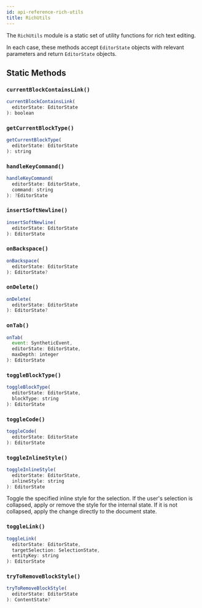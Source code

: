 ```yaml
---
id: api-reference-rich-utils
title: RichUtils
---
```


The `RichUtils` module is a static set of utility functions for rich text
editing.

In each case, these methods accept `EditorState` objects with relevant
parameters and return `EditorState` objects.

## Static Methods

### `currentBlockContainsLink()`

```js
currentBlockContainsLink(
  editorState: EditorState
): boolean
```

### `getCurrentBlockType()`

```js
getCurrentBlockType(
  editorState: EditorState
): string
```

### `handleKeyCommand()`

```js
handleKeyCommand(
  editorState: EditorState,
  command: string
): ?EditorState
```

### `insertSoftNewline()`

```js
insertSoftNewline(
  editorState: EditorState
): EditorState
```

### `onBackspace()`

```js
onBackspace(
  editorState: EditorState
): EditorState?
```

### `onDelete()`

```js
onDelete(
  editorState: EditorState
): EditorState?
```

### `onTab()`

```js
onTab(
  event: SyntheticEvent,
  editorState: EditorState,
  maxDepth: integer
): EditorState
```

### `toggleBlockType()`

```js
toggleBlockType(
  editorState: EditorState,
  blockType: string
): EditorState
```

### `toggleCode()`

```js
toggleCode(
  editorState: EditorState
): EditorState
```

### `toggleInlineStyle()`

```js
toggleInlineStyle(
  editorState: EditorState,
  inlineStyle: string
): EditorState
```

Toggle the specified inline style for the selection. If the
user's selection is collapsed, apply or remove the style for the
internal state. If it is not collapsed, apply the change directly
to the document state.

### `toggleLink()`

```js
toggleLink(
  editorState: EditorState,
  targetSelection: SelectionState,
  entityKey: string
): EditorState
```

### `tryToRemoveBlockStyle()`

```js
tryToRemoveBlockStyle(
  editorState: EditorState
): ContentState?
```
